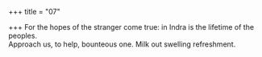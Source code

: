 +++
title = "07"

+++
For the hopes of the stranger come true: in Indra is the lifetime of the  peoples.  
Approach us, to help, bounteous one. Milk out swelling refreshment.  